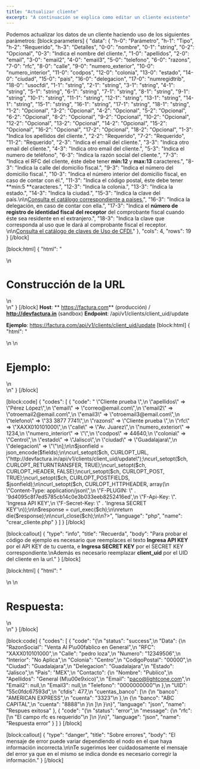 ```yaml
---
title: "Actualizar cliente"
excerpt: "A continuación se explica como editar un cliente existente"
---
```

Podemos actualizar los datos de un cliente haciendo uso de los siguientes parámetros:
[block:parameters]
{
  "data": {
    "h-0": "Parámetro",
    "h-1": "Tipo",
    "h-2": "Requerido",
    "h-3": "Detalles",
    "0-0": "nombre",
    "0-1": "string",
    "0-2": "Opcional",
    "0-3": "Indica el nombre del cliente.",
    "1-0": "apellidos",
    "2-0": "email",
    "3-0": "email2",
    "4-0": "email3",
    "5-0": "telefono",
    "6-0": "razons",
    "7-0": "rfc",
    "8-0": "calle",
    "9-0": "numero_exterior",
    "10-0": "numero_interior",
    "11-0": "codpos",
    "12-0": "colonia",
    "13-0": "estado",
    "14-0": "ciudad",
    "15-0": "pais",
    "16-0": "delegacion",
    "17-0": "numregidtrib",
    "18-0": "usocfdi",
    "1-1": "string",
    "2-1": "string",
    "3-1": "string",
    "4-1": "string",
    "5-1": "string",
    "6-1": "string",
    "7-1": "string",
    "8-1": "string",
    "9-1": "string",
    "10-1": "string",
    "11-1": "string",
    "12-1": "string",
    "13-1": "string",
    "14-1": "string",
    "15-1": "string",
    "16-1": "string",
    "17-1": "string",
    "18-1": "string",
    "1-2": "Opcional",
    "3-2": "Opcional",
    "4-2": "Opcional",
    "5-2": "Opcional",
    "6-2": "Opcional",
    "8-2": "Opcional",
    "9-2": "Opcional",
    "10-2": "Opcional",
    "12-2": "Opcional",
    "13-2": "Opcional",
    "14-2": "Opcional",
    "15-2": "Opcional",
    "16-2": "Opcional",
    "17-2": "Opcional",
    "18-2": "Opcional",
    "1-3": "Indica los apellidos del cliente.",
    "2-2": "Requerido",
    "7-2": "Requerido",
    "11-2": "Requerido",
    "2-3": "Indica el email del cliente.",
    "3-3": "Indica otro email del cliente.",
    "4-3": "Indica otro email del cliente.",
    "5-3": "Indica el numero de teléfono",
    "6-3": "Indica la razón social del cliente.",
    "7-3": "Indica el RFC del cliente, éste debe tener **min:12** y **max:13** caracteres.",
    "8-3": "Indica la calle del domicilio fiscal.",
    "9-3": "Indica el número del domicilio fiscal.",
    "10-3": "Indica el número interior del domicilio fiscal, en caso de contar con él.",
    "11-3": "Indica el código postal, éste debe tener **min:5 **caracteres.",
    "12-3": "Indica la colonia.",
    "13-3": "Indica la estado.",
    "14-3": "Indica la ciudad.",
    "15-3": "Indica la clave del país.\n\n[Consulta el catálogo correspondiente a paises.](https://developers.factura.com/docs/pa%C3%ADs)",
    "16-3": "Indica la delegación, en caso de contar con ella.",
    "17-3": "Indica el **número de registro de identidad fiscal del receptor** del comprobante fiscal cuando éste sea residente en el extranjero.",
    "18-3": "Indica la clave que corresponda al uso que le dará al comprobante fiscal el receptor. \n\n[Consulta el catálogo de claves de Uso de CFDI.](https://developers.factura.com/docs/uso-de-cfdi)"
  },
  "cols": 4,
  "rows": 19
}
[/block]

[block:html]
{
  "html": "<div>\n  <h1>Construcción de la URL</h1>\n</div>\n<style>\n  h1{\n  \tcolor:#173457;\n    font-size: 18px;\n    font-weight:500;\n  }\n</style>"
}
[/block]
**Host**: ** https://factura.com** (producción)     /    **http://devfactura.in** (sandbox)
**Endpoint**:  /api/v1/clients/client_uid/update

**Ejemplo**:  https://factura.com/api/v1/clients/client_uid/update
[block:html]
{
  "html": "<div>\n  \n  <h1>Ejemplo:</h1>\n</div>\n<style>\n  h1{\n  \tcolor:#173457;\n    font-size: 18px;\n    font-weight:500;\n  }\n</style>"
}
[/block]

[block:code]
{
  "codes": [
    {
      "code": "<?php\n$ch = curl_init();\n$fields = [\n \"nombre\" => \"Cliente prueba \",\n \"apellidos\" => \"Pérez López\",\n \"email\" => \"correo@email.com\",\n \"email2\" => \"otroemail2@email.com\",\n \"email3\" => \"otroemail3@email.com\",\n \"telefono\" => \"33 3877 7741\",\n \"razons\" => \"Cliente prueba \",\n \"rfc\" => \"XAXX010101000\",\n \"calle\" => \"Av. Juarez\",\n \"numero_exterior\" => 1234,\n \"numero_interior\" => \"\",\n \"codpos\" => 44640,\n \"colonia\" => \"Centro\",\n \"estado\" => \"Jalisco\",\n \"ciudad\" => \"Guadalajara\",\n \"delegacion\" => \"\"\n];\n\n$jsonfield = json_encode($fields);\n\ncurl_setopt($ch, CURLOPT_URL, \"http://devfactura.in/api/v1/clients/client_uid/update\");\ncurl_setopt($ch, CURLOPT_RETURNTRANSFER, TRUE);\ncurl_setopt($ch, CURLOPT_HEADER, FALSE);\ncurl_setopt($ch, CURLOPT_POST, TRUE);\ncurl_setopt($ch, CURLOPT_POSTFIELDS, $jsonfield);\n\ncurl_setopt($ch, CURLOPT_HTTPHEADER, array(\n    \"Content-Type: application/json\",\n    \"F-PLUGIN: \" . '9d4095c8f7ed5785cb14c0e3b033eeb8252416ed',\n    \"F-Api-Key: \". 'Ingresa API KEY',\n    \"F-Secret-Key: \" . 'Ingresa SECRET KEY'\n));\n\n$response = curl_exec($ch);\n\nreturn die($response);\n\ncurl_close($ch);\n\n?>",
      "language": "php",
      "name": "crear_cliente.php"
    }
  ]
}
[/block]

[block:callout]
{
  "type": "info",
  "title": "Recuerda",
  "body": "Para probar el código de ejemplo es necesario que reemplaces el texto  **Ingresa API KEY**  por el API KEY de tu cuenta, e **Ingresa SECRET KEY**  por el SECRET KEY correspondiente.\nAdemás es necesario reemplazar **client_uid**  por el UID del cliente en la url."
}
[/block]

[block:html]
{
  "html": "<div>\n  \n  <h1>Respuesta:</h1>\n</div>\n<style>\n  h1{\n  \tcolor:#173457;\n    font-size: 18px;\n    font-weight:500;\n  }\n</style>"
}
[/block]

[block:code]
{
  "codes": [
    {
      "code": "{\n  \"status\": \"success\",\n  \"Data\": {\n    \"RazonSocial\": \"Venta Al P\\u00fablico en General\",\n    \"RFC\": \"XAXX010101000\",\n    \"Calle\": \"pedro loza\",\n    \"Numero\": \"12349506\",\n    \"Interior\": \"No Aplica\",\n    \"Colonia\": \"Centro\",\n    \"CodigoPostal\": \"00000\",\n    \"Ciudad\": \"Guadalajara\",\n    \"Delegacion\": \"Guadalajara\",\n    \"Estado\": \"Jalisco\",\n    \"Pais\": \"MEX\",\n    \"Contacto\": {\n      \"Nombre\": \"Publico\",\n      \"Apellidos\": \"General (M\\u00e9xico)\",\n      \"Email\": \"paco@lightcone.com\",\n      \"Email2\": null,\n      \"Email3\": null,\n      \"Telefono\": \"0000000000\"\n    },\n    \"UID\": \"55c0fdc67593d\",\n    \"cfdis\": 477,\n    \"cuentas_banco\": [\n      {\n        \"banco\": \"AMERICAN EXPRESS\",\n        \"cuenta\": \"3323\"\n      },\n      {\n        \"banco\": \"ABC CAPITAL\",\n        \"cuenta\": \"8888\"\n      }\n    ]\n  }\n}",
      "language": "json",
      "name": "Respues exitosa"
    },
    {
      "code": "{\n  \"status\": \"error\",\n  \"message\": {\n    \"rfc\": [\n      \"El campo rfc es requerido\"\n    ]\n  }\n}",
      "language": "json",
      "name": "Respuesta error"
    }
  ]
}
[/block]

[block:callout]
{
  "type": "danger",
  "title": "Sobre errores",
  "body": "El mensaje de error puede variar dependiendo el nodo en el que haya información incorrecta.\n\nTe sugerimos leer cuidadosamente el mensaje del error ya que en el mismo se indica donde es necesario corregir la información."
}
[/block]